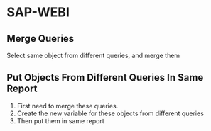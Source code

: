 # SAP-WEBI

## Merge Queries
   Select same object from different queries, and merge them
   
## Put Objects From Different Queries In Same Report
   1. First need to merge these queries.
   2. Create the new variable for these objects from different queries
   3. Then put them in same report
